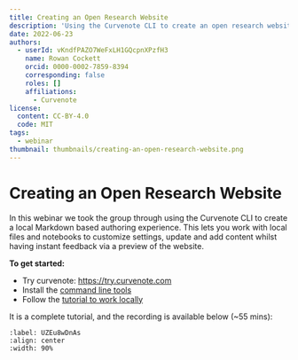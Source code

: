 ```yaml
---
title: Creating an Open Research Website
description: 'Using the Curvenote CLI to create an open research website with a local Markdown based authoring experience.'
date: 2022-06-23
authors:
  - userId: vKndfPAZO7WeFxLH1GQcpnXPzfH3
    name: Rowan Cockett
    orcid: 0000-0002-7859-8394
    corresponding: false
    roles: []
    affiliations:
      - Curvenote
license:
  content: CC-BY-4.0
  code: MIT
tags:
  - webinar
thumbnail: thumbnails/creating-an-open-research-website.png
---
```


# Creating an Open Research Website

In this webinar we took the group through using the Curvenote CLI to create a local Markdown based authoring experience. This lets you work with local files and notebooks to customize settings, update and add content whilst having instant feedback via a preview of the website.

**To get started:**

- Try curvenote: <https://try.curvenote.com>
- Install the [command line tools](https://curvenote.com/docs/cli/installing)
- Follow the [tutorial to work locally](https://curvenote.com/docs/web/tutorial-deploy-local)

It is a complete tutorial, and the recording is available below (\~55 mins):

```{iframe} https://www.youtube-nocookie.com/embed/LviMD9zE3FM
:label: UZEu8wDnAs
:align: center
:width: 90%
```
